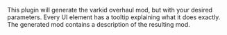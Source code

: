 This plugin will generate the varkid overhaul mod, but with your desired parameters.
Every UI element has a tooltip explaining what it does exactly.
The generated mod contains a description of the resulting mod.